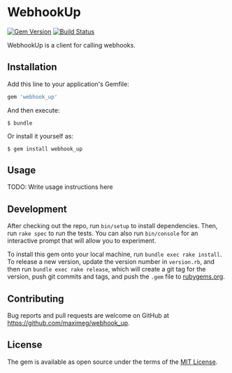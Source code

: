 # WebhookUp

[![Gem Version](https://badge.fury.io/rb/webhook_up.svg)](https://badge.fury.io/rb/webhook_up) [![Build Status](https://travis-ci.org/maximeg/webhook_up.svg?branch=master)](https://travis-ci.org/maximeg/webhook_up)

WebhookUp is a client for calling webhooks.

## Installation

Add this line to your application's Gemfile:

```ruby
gem 'webhook_up'
```

And then execute:

    $ bundle

Or install it yourself as:

    $ gem install webhook_up

## Usage

TODO: Write usage instructions here

## Development

After checking out the repo, run `bin/setup` to install dependencies. Then, run `rake spec` to run the tests. You can also run `bin/console` for an interactive prompt that will allow you to experiment.

To install this gem onto your local machine, run `bundle exec rake install`. To release a new version, update the version number in `version.rb`, and then run `bundle exec rake release`, which will create a git tag for the version, push git commits and tags, and push the `.gem` file to [rubygems.org](https://rubygems.org).

## Contributing

Bug reports and pull requests are welcome on GitHub at https://github.com/maximeg/webhook_up.


## License

The gem is available as open source under the terms of the [MIT License](http://opensource.org/licenses/MIT).

